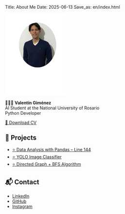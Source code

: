 Title: About Me
Date: 2025-06-13
Save_as: en/index.html

<img src="../images/foto.png" alt="Valentin's Photo" width="200"/>

👨🏻‍💻 **Valentín Giménez**  
AI Student at the National University of Rosario  
Python Developer

[📄 Download CV](../cv_valentin_gimenez.pdf)

## 📌 Projects

- [⭐ Data Analysis with Pandas – Line 144](https://colab.research.google.com/drive/1_L0h9xh2kAxrzZzP-BorO5Wq6ZwX6aif)
- [⭐ YOLO Image Classifier](https://www.linkedin.com/feed/update/urn:li:activity:7235696596112310273/)
- [⭐ Directed Graph + BFS Algorithm](https://colab.research.google.com/drive/1i86ASFEyFCA7pSn6WLUzl34mBzJbM9Pv)

## 📬 Contact
- [LinkedIn](https://www.linkedin.com/in/valentín-giménez-73b35b269)
- [GitHub](https://github.com/gimenezvalentin)
- [Instagram](https://www.instagram.com/valengimenez99)
